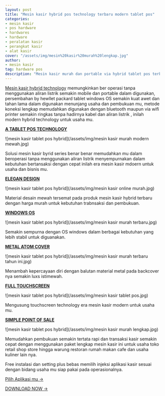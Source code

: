 ```yaml
---
layout: post
title: "Mesin kasir hybrid pos technology terbaru modern tablet pos"
categories: 
- mesin kasir
- pos hardware
- hardwares
- hardware
- peralatan kasir
- perangkat kasir
- alat kasir
cover: "/assets/img/mesin%20kasir%20murah%20lengkap.jpg"
author:
- mesin kasir
tag: hardware pos
description: "Mesin kasir murah dan portable via hybrid tablet pos terbaru dan modern untuk digunakan pada usaha toko resto bisnis mu"
---
```

[Mesin kasir hybrid technology](/mesinkasir/2020/04/03/tablet.html) memungkinkan ber operasi tanpa menggunakan aliran listrik semakin mobile dan portable dalam digunakan, persembahan by hewllet packard tablet windows OS semakin kuat awet dan tahan lama dalam digunakan menunjang usaha dan pembukuan mu, metode koneksi lengkap memudahkan digunakan dengan bluetooth maupun via wifi printer semakin ringkas tanpa hadirnya kabel dan aliran listrik , inilah modern hybrid technology untuk usaha mu. 

**[A TABLET POS TECHNOLOGY](/mesinkasir/2020/04/03/tablet.html)**

 ![mesin kasir tablet pos hybrid](/assets/img/mesin kasir murah modern mewah.jpg)

Solusi mesin kasir byrid series benar benar memudahkan mu dalam beroperasi tanpa menggunakan aliran listrik menyempurnakan dalam kebutuhan bertansaksi dengan cepat inilah era mesin kasir mdoern untuk usaha dan bisnis mu.


**[ELEGAN DESIGN](/mesinkasir/2020/04/03/tablet.html)**

 ![mesin kasir tablet pos hybrid](/assets/img/mesin kasir online murah.jpg)

Material desain mewah tersemat pada produk mesin kasir hybrid terbaru dengan harga murah untuk kebutuhan trabnsaksi dan pembukuan.


**[WINDOWS OS](/mesinkasir/2020/04/03/tablet.html)**

 ![mesin kasir tablet pos hybrid](/assets/img/mesin kasir murah terbaru.jpg)

Semakin sempurna dengan OS windows dalam berbagai kebutuhan yang lebih stabil untuk diguanakan.



**[METAL ATOM COVER](/mesinkasir/2020/04/03/tablet.html)**

 ![mesin kasir tablet pos hybrid](/assets/img/mesin kasir murah terbaru tahun ini.jpg)

Menambah kepercayaan diri dengan balutan material metal pada backcover nya semakin luxs istimewah.



**[FULL TOUCHSCREEN](/mesinkasir/2020/04/03/tablet.html)**

 ![mesin kasir tablet pos hybrid](/assets/img/mesin kasir tablet pos.jpg)

Mengusung touchscreen technology era mesin kasir modern untuk usaha mu.



**[SIMPLE POINT OF SALE](/mesinkasir/2020/04/03/tablet.html)**

 ![mesin kasir tablet pos hybrid](/assets/img/mesin kasir murah lengkap.jpg)

Memudahkan pembukuan semakin tertata rapi dan transaksi kasir semakin cepat dengan menggunakan paket lengkap mesin kasir ini untuk usaha toko retail shop store hingga warung restoran rumah makan cafe dan usaha kuliner lain nya.

Free instalasi dan setting plus bebas memilih injeksi aplikasi kasir sesuai dengan bidang usaha mu siap pakai pada operasionalnya.


[Pilih Aplikasi mu →](/app)


[DOWNLOAD NOW →](https://mesinkasir.github.io/e-catalog/Mesin%20kasir%20tablet%20pos%20hybrid.pdf)